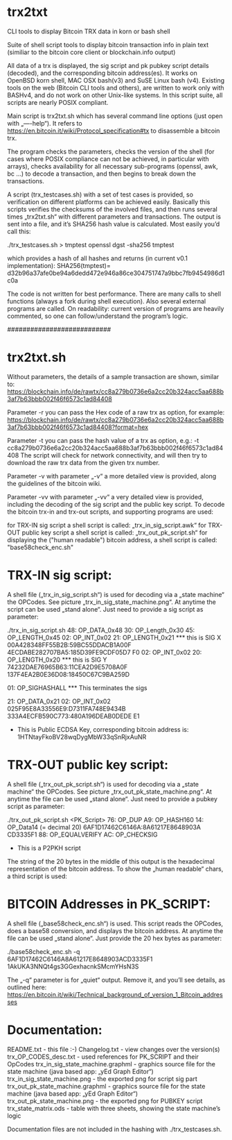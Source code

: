 # trx2txt
CLI tools to display Bitcoin TRX data in korn or bash shell 

Suite of shell script tools to display bitcoin transaction info in plain text 
(similiar to the bitcoin core client or blockchain.info output)

All data of a trx is displayed, the sig script and pk pubkey script details (decoded), and the corresponding bitcoin address(es). It works on OpenBSD korn shell, MAC OSX bash(v3) and SuSE Linux bash (v4). Existing tools on the web (Bitcoin CLI tools and others), are written to work only with BASHv4, and do not work on other Unix-like systems. In this script suite, all scripts are nearly POSIX compliant.

Main script is trx2txt.sh which has several command line options (just open with „—-help“).
It refers to https://en.bitcoin.it/wiki/Protocol_specification#tx to disassemble a bitcoin trx. 

The program checks the parameters, checks the version of the shell (for cases where POSIX  compliance can not be achieved, in particular with arrays), checks availability for all necessary sub-programs (openssl, awk, bc …) to decode a transaction, and then begins to break down the transactions.

A script (trx_testcases.sh) with a set of test cases is provided, so verification on different platforms can be achieved easily. Basically this scripts verifies the checksums of the involved files, and then runs several times „trx2txt.sh“ with different parameters and transactions. The output is sent into a file, and it’s SHA256 hash value is calculated. 
Most easily you’d call this:

./trx_testcases.sh > tmptest
openssl dgst -sha256 tmptest

which provides a hash of all hashes and returns (in current v0.1 implementation): 
SHA256(tmptest)= d32b96a37afe0be94a6dedd472e946a86ce304751747a9bbc7fb9454986d1c0a

The code is not written for best performance. There are many calls to shell functions (always a fork during shell execution). Also several external programs are called. 
On readability: current version of programs are heavily commented, so one can follow/understand  the program’s logic. 

###########################

trx2txt.sh
==========

Without parameters, the details of a sample transaction are shown, similar to:
https://blockchain.info/de/rawtx/cc8a279b0736e6a2cc20b324acc5aa688b3af7b63bbb002f46f6573c1ad84408

Parameter -r
you can pass the Hex code of a raw trx as option, for example:
https://blockchain.info/de/rawtx/cc8a279b0736e6a2cc20b324acc5aa688b3af7b63bbb002f46f6573c1ad84408?format=hex

Parameter -t
you can pass the hash value of a trx as option, e.g.: 
   -t cc8a279b0736e6a2cc20b324acc5aa688b3af7b63bbb002f46f6573c1ad84408
The script will check for network connectivity, 
and will then try to download the raw trx data from the given trx number.

Parameter -v
with parameter „-v“ a more detailed view is provided, along the guidelines of the bitcoin wiki.

Parameter -vv
with parameter „-vv“ a very detailed view is provided, including the decoding of the sig script and the public key script. To decode the bitcoin trx-in and trx-out scripts, and supporting programs are used:

for TRX-IN sig script a shell script is called: „trx_in_sig_script.awk“
for TRX-OUT public key script a shell script is called: „trx_out_pk_script.sh“
for displaying the ("human readable") bitcoin address, a shell script is called: "base58check_enc.sh"


TRX-IN sig script:
==================
A shell file („trx_in_sig_script.sh“) is used for decoding via a „state machine“ the OPCodes. See picture „trx_in_sig_state_machine.png“. At anytime the script can be used „stand alone“. Just need to provide a sig script as parameter: 

./trx_in_sig_script.sh <sig scipt hex codes> 
   48: OP_DATA_0x48
   30: OP_Length_0x30
   45: OP_LENGTH_0x45
   02: OP_INT_0x02
   21: OP_LENGTH_0x21 *** this is SIG X
       00A428348FF55B2B:59BC55DDACB1A00F
       4ECDABE282707BA5:185D39FE9CDF05D7
       F0
   02: OP_INT_0x02
   20: OP_LENGTH_0x20 *** this is SIG Y
       74232DAE76965B63:11CEA2D9E5708A0F
       137F4EA2B0E36D08:18450C67C9BA259D
       
   01: OP_SIGHASHALL *** This terminates the sigs
 
   21: OP_DATA_0x21
   02: OP_INT_0x02
       025F95E8A33556E9:D7311FA748E9434B
       333A4ECFB590C773:480A196DEAB0DEDE
       E1
* This is Public ECDSA Key, corresponding bitcoin address is:
1HTNtayFkoBV28wqDygMbW33qSnRjxAuNR 


TRX-OUT public key script:
==========================
A shell file („trx_out_pk_script.sh“) is used for decoding via a „state machine“ the OPCodes. See picture „trx_out_pk_state_machine.png“. At anytime the file can be used „stand alone“. Just need to provide a pubkey script as parameter:

./trx_out_pk_script.sh <PK_Script>
   76: OP_DUP
   A9: OP_HASH160
   14: OP_Data14 (= decimal 20)
       6AF1D17462C6146A:8A61217E8648903A
       CD3335F1
   88: OP_EQUALVERIFY
   AC: OP_CHECKSIG
* This is a P2PKH script

The string of the 20 bytes in the middle of this output is the hexadecimal representation of the bitcoin address. To show the „human readable“ chars, a third script is used:


BITCOIN Addresses in PK_SCRIPT:
===============================
A shell file („base58check_enc.sh“) is used. This script reads the OPCodes, does a base58 conversion, and displays the bitcoin address. At anytime the file can be used „stand alone“. Just provide the 20 hex bytes as parameter:

./base58check_enc.sh -q 6AF1D17462C6146A8A61217E8648903ACD3335F1
1AkUKA3NNQt4gs3GGexhacnkSMcmYHsN3S

The „-q“ parameter is for „quiet“ output. Remove it, and you’ll see details, as outlined here:
https://en.bitcoin.it/wiki/Technical_background_of_version_1_Bitcoin_addresses


Documentation:
==============
README.txt                       - this file :-)
Changelog.txt                    - view changes over the version(s)
trx_OP_CODES_desc.txt            - used references for PK_SCRIPT and their OpCodes
trx_in_sig_state_machine.graphml - graphics source file for the state machine
                                   (java based app: „yEd Graph Editor“)
trx_in_sig_state_machine.png     - the exported png for script sig part
trx_out_pk_state_machine.graphml - graphics source file for the state machine
                                   (java based app: „yEd Graph Editor“)
trx_out_pk_state_machine.png     - the exported png for PUBKEY script
trx_state_matrix.ods             - table with three sheets, showing the state machine’s logic

Documentation files are not included in the hashing with ./trx_testcases.sh. 


